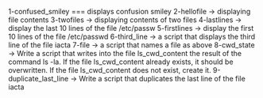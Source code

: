 1-confused_smiley === displays confusion smiley
2-hellofile -> displaying file contents
3-twofiles -> displaying contents of two files
4-lastlines -> display the last 10 lines of the file /etc/passw
5-firstlines -> display the first 10 lines of the file /etc/passwd
6-third_line -> a script that displays the third line of the file iacta
7-file -> a script that names a file as above
8-cwd_state -> Write a script that writes into the file ls_cwd_content the result of the command ls -la. If the file ls_cwd_content already exists, it should be overwritten. If the file ls_cwd_content does not exist, create it.
9-duplicate_last_line -> Write a script that duplicates the last line of the file iacta
